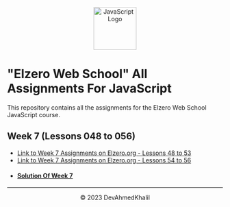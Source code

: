 <div align="center">
  <img src="https://upload.wikimedia.org/wikipedia/commons/6/6a/JavaScript-logo.png" alt="JavaScript Logo" width="100" height="100">
</div>

# "Elzero Web School" All Assignments For JavaScript

This repository contains all the assignments for the Elzero Web School JavaScript course.

## Week 7 (Lessons 048 to 056)

- [Link to Week 7 Assignments on Elzero.org - Lessons 48 to 53](https://elzero.org/javascript-bootcamp-assignments-lesson-from-048-to-053/)
- [Link to Week 7 Assignments on Elzero.org - Lessons 54 to 56](https://elzero.org/javascript-bootcamp-assignments-lesson-from-054-to-056/)
- #### [Solution Of Week 7](https://github.com/DevAhmedKhalil/Elzero-JavaScript-Assignments/tree/Week-7/week-7)

---
<div align="center">
  &copy; 2023 DevAhmedKhalil
</div>

